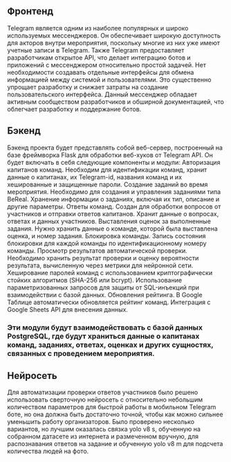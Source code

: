 ## Фронтенд
Telegram является одним из наиболее популярных и широко используемых мессенджеров. Он обеспечивает широкую доступность для акторов внутри мероприятия, поскольку многие из них уже имеют учетные записи в Telegram.
Также Telegram предоставляет разработчикам открытое API, что делает интеграцию ботов и приложений с мессенджером относительно простой задачей. Нет необходимости создавать отдельные интерфейсы для обмена информацией между системой и пользователями. Это существенно упрощает разработку и снижает затраты на создание пользовательского интерфейса.
Данный мессенджер обладает активным сообществом разработчиков и обширной документацией, что облегчает разработку и поддержание ботов.

## Бэкенд 
Бэкенд проекта будет представлять собой веб-сервер, построенный на базе фреймворка Flask для обработки веб-хуков от Telegram API. Он будет включать в себя следующие компоненты и модули:
Авторизация капитанов команд. Необходим для идентификации команд, хранит данные о капитанах, их Telegram-id, названия команд и их хешированные и защищенные пароли.
Создание заданий во время мероприятия. Необходимо для создания и управления заданиями типа BeReal. Хранение информации о заданиях, включая их тип, описание и другие параметры.
Ответы команд. Создан для обработки вопросов от участников и отправки ответов капитанов. Хранит данные о вопросах, ответах и данных участников.
Выставления оценок за выполненные задания. Нужно хранить данные о команде, которой была выставлена оценка, и номер задания.
Блокировка команды. Запись состояния блокировки для каждой команды по идентификационному номеру команды.
Просмотр результатов автоматической проверки. Необходимо хранить результат проверки и оценку вероятности результата, вычисленную через метрики для нейронной сети. 
Хеширование паролей команд с использованием криптографически стойких алгоритмов (SHA-256 или bcrypt). Использование параметризованных запросов для защиты от SQL-инъекций при взаимодействии с базой данных.
Обновления рейтинга. В Google Таблице автоматически обновляется рейтинг команд. Интеграция с Google Sheets API для внесения данных.

### Эти модули будут взаимодействовать с базой данных PostgreSQL, где будут храниться данные о капитанах команд, заданиях, ответах, оценках и других сущностях, связанных с проведением мероприятия.

## Нейросеть
Для автоматизации проверки ответов участников было решено использовать сверточную нейросеть с относительно небольшим количеством параметров для быстрой работы в мобильном Telegram боте, но она должна быть достаточно точной, чтобы как можно сильнее уменьшить работу организаторов. Было проверено несколько вариантов, но лучшим оказалась связка yolo v8 s, обученную на собранном датасете из интернета и размеченном вручную, для распознавания ответов на задание и обученную yolo v8 m для подсчета количества людей на фото.
